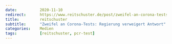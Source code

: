 ```yaml
---
date:          2020-11-10
redirect:      https://www.reitschuster.de/post/zweifel-an-corona-tests-regierung-verweigert-antwort/
title:         reitschuster
subtitle:      "Zweifel an Corona-Tests: Regierung verweigert Antwort"
categories:    Medien
tags:          [reitschuster, pcr-test]
---
```


